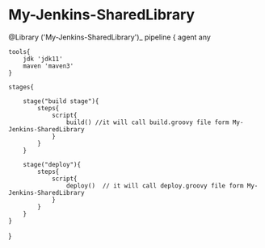 # My-Jenkins-SharedLibrary


@Library ('My-Jenkins-SharedLibrary')_
pipeline {
    agent any 
    
    tools{
        jdk 'jdk11'
        maven 'maven3'
    }
    
    stages{

        stage("build stage"){
            steps{
                script{
                    build() //it will call build.groovy file form My-Jenkins-SharedLibrary
                }
            }
        }
        
        stage("deploy"){
            steps{
                script{
                    deploy()  // it will call deploy.groovy file form My-Jenkins-SharedLibrary
                }
            }
        }
    }
}


# 
